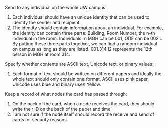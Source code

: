 Send to any individual on the whole UW campus:
1. Each individual should have an unique identity that can be used to identify the sender and recipient.
2. The identity should contain information about an individual. For example,  the identity can contain three parts: Building, Room Number, the n-th individual in the room. Individuals in MGH can be 001, ODE can be 002... By putting these three parts together, we can find a random individual on campus as long as they are listed. 001.314.12 represents the 12th person in MGH at room 314.

Specify whether contents are ASCII text, Unicode text, or binary values:
1. Each format of text should be written on different papers and ideally the whole text should only contain one format. ASCII uses pink paper, Unicode uses blue and binary uses Yellow.

Keep a record of what nodes the card has passed through:
1. On the back of the card, when a node receives the card, they should write their ID on the back of the paper and time.
2. I am not sure if the node itself should record the receive and send of cards for security reasons.